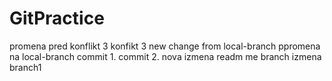 # GitPractice

promena pred konflikt 3
konfikt 3 
new change from local-branch
ppromena na local-branch 
commit 1.
commit 2.
nova izmena readm me branch
izmena branch1
